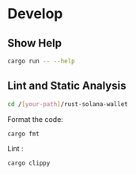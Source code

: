 # Develop


## Show Help

```bash
cargo run -- --help
```


## Lint and Static Analysis

```bash
cd /[your-path]/rust-solana-wallet
```

Format the code:

```bash
cargo fmt
```

Lint :

```bash
cargo clippy
```
